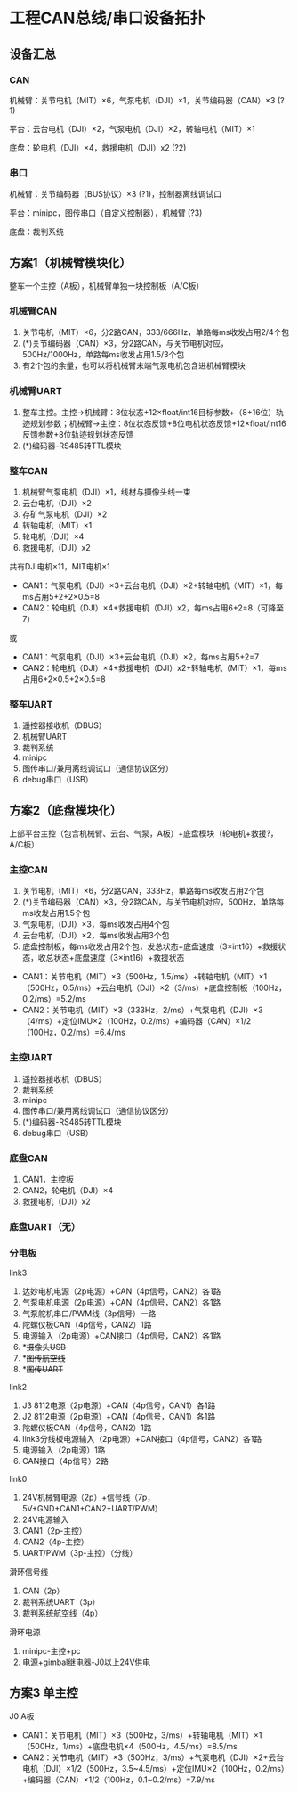 # 工程CAN总线/串口设备拓扑

## 设备汇总

### CAN

机械臂：关节电机（MIT）×6，气泵电机（DJI）×1，关节编码器（CAN）×3 (?1)

平台：云台电机（DJI）×2，气泵电机（DJI）×2，转轴电机（MIT）×1

底盘：轮电机（DJI）×4，救援电机（DJI）x2 (?2)

### 串口

机械臂：关节编码器（BUS协议）×3 (?1)，控制器离线调试口

平台：minipc，图传串口（自定义控制器），机械臂 (?3)

底盘：裁判系统

## 方案1（机械臂模块化）

整车一个主控（A板），机械臂单独一块控制板（A/C板）

### 机械臂CAN

1. 关节电机（MIT）×6，分2路CAN，333/666Hz，单路每ms收发占用2/4个包
2. (\*)关节编码器（CAN）×3，分2路CAN，与关节电机对应，500Hz/1000Hz，单路每ms收发占用1.5/3个包
3. 有2个包的余量，也可以将机械臂末端气泵电机包含进机械臂模块

### 机械臂UART

1. 整车主控。主控->机械臂：8位状态+12×float/int16目标参数+（8+16位）轨迹规划参数；机械臂->主控：8位状态反馈+8位电机状态反馈+12×float/int16反馈参数+8位轨迹规划状态反馈
2. (\*)编码器-RS485转TTL模块

### 整车CAN

1. 机械臂气泵电机（DJI）×1，线材与摄像头线一束
2. 云台电机（DJI）×2
3. 存矿气泵电机（DJI）×2
4. 转轴电机（MIT）×1
5. 轮电机（DJI）×4
6. 救援电机（DJI）x2

共有DJI电机×11，MIT电机×1

- CAN1：气泵电机（DJI）×3+云台电机（DJI）×2+转轴电机（MIT）×1，每ms占用5+2+2×0.5=8
- CAN2：轮电机（DJI）×4+救援电机（DJI）x2，每ms占用6+2=8（可降至7）

或

- CAN1：气泵电机（DJI）×3+云台电机（DJI）×2，每ms占用5+2=7
- CAN2：轮电机（DJI）×4+救援电机（DJI）x2+转轴电机（MIT）×1，每ms占用6+2×0.5+2×0.5=8

### 整车UART

1. 遥控器接收机（DBUS）
2. 机械臂UART
3. 裁判系统
4. minipc
5. 图传串口/兼用离线调试口（通信协议区分）
6. debug串口（USB）

## 方案2（底盘模块化）

上部平台主控（包含机械臂、云台、气泵，A板）+底盘模块（轮电机+救援?，A/C板）

### 主控CAN

1. 关节电机（MIT）×6，分2路CAN，333Hz，单路每ms收发占用2个包
2. (\*)关节编码器（CAN）×3，分2路CAN，与关节电机对应，500Hz，单路每ms收发占用1.5个包
3. 气泵电机（DJI）×3，每ms收发占用4个包
4. 云台电机（DJI）×2，每ms收发占用3个包
5. 底盘控制板，每ms收发占用2个包，发总状态+底盘速度（3×int16）+救援状态，收总状态+底盘速度（3×int16）+救援状态

- CAN1：关节电机（MIT）×3（500Hz，1.5/ms）+转轴电机（MIT）×1（500Hz，0.5/ms）+云台电机（DJI）×2（3/ms）+底盘控制板（100Hz，0.2/ms）=5.2/ms
- CAN2：关节电机（MIT）×3（333Hz，2/ms）+气泵电机（DJI）×3（4/ms）+定位IMU×2（100Hz，0.2/ms）+编码器（CAN）×1/2（100Hz，0.2/ms）=6.4/ms

### 主控UART

1. 遥控器接收机（DBUS）
2. 裁判系统
3. minipc
4. 图传串口/兼用离线调试口（通信协议区分）
5. (\*)编码器-RS485转TTL模块
6. debug串口（USB）

### 底盘CAN

1. CAN1，主控板
2. CAN2，轮电机（DJI）×4
3. 救援电机（DJI）x2

### 底盘UART（无）

### 分电板

link3

1. 达妙电机电源（2p电源）+CAN（4p信号，CAN2）各1路
2. 气泵电机电源（2p电源）+CAN（4p信号，CAN2）各1路
3. 气泵舵机串口/PWM线（3p信号）一路
4. 陀螺仪板CAN（4p信号，CAN2）1路
5. 电源输入（2p电源）+CAN接口（4p信号，CAN2）各1路
6. *~~摄像头USB~~
7. *~~图传航空线~~
8. *~~图传UART~~

link2

1. J3 8112电源（2p电源）+CAN（4p信号，CAN1）各1路
2. J2 8112电源（2p电源）+CAN（4p信号，CAN1）各1路
3. 陀螺仪板CAN（4p信号，CAN2）1路
4. link3分线板电源输入（2p电源）+CAN接口（4p信号，CAN2）各1路
5. 电源输入（2p电源）1路
6. CAN接口（4p信号）2路

link0

1. 24V机械臂电源（2p）+信号线（7p，5V+GND+CAN1+CAN2+UART/PWM）
2. 24V电源输入
3. CAN1（2p-主控）
4. CAN2（4p-主控）
5. UART/PWM（3p-主控）（分线）

滑环信号线

1. CAN（2p）
2. 裁判系统UART（3p）
3. 裁判系统航空线（4p）

滑环电源

1. minipc-主控+pc
2. 电源+gimbal继电器-J0以上24V供电

## 方案3 单主控

J0 A板

- CAN1：关节电机（MIT）×3（500Hz，3/ms）+转轴电机（MIT）×1（500Hz，1/ms）+底盘电机×4（500Hz，4.5/ms）=8.5/ms
- CAN2：关节电机（MIT）×3（500Hz，3/ms）+气泵电机（DJI）×2+云台电机（DJI）×1/2（500Hz，3.5~4.5/ms）+定位IMU×2（100Hz，0.2/ms）+编码器（CAN）×1/2（100Hz，0.1~0.2/ms）=7.9/ms
